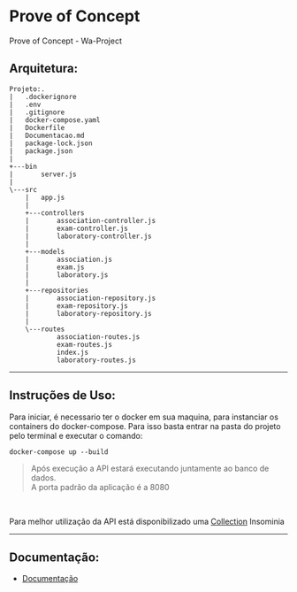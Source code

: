 # Prove of Concept
Prove of Concept - Wa-Project

## Arquitetura:
```
Projeto:.
|   .dockerignore
|   .env
|   .gitignore
|   docker-compose.yaml
|   Dockerfile
|   Documentacao.md
|   package-lock.json
|   package.json
|
+---bin
|       server.js
|
\---src
    |   app.js
    |
    +---controllers
    |       association-controller.js
    |       exam-controller.js
    |       laboratory-controller.js
    |
    +---models
    |       association.js
    |       exam.js
    |       laboratory.js
    |
    +---repositories
    |       association-repository.js
    |       exam-repository.js
    |       laboratory-repository.js
    |
    \---routes
            association-routes.js
            exam-routes.js
            index.js
            laboratory-routes.js
```
---
## Instruções de Uso:

Para iniciar, é necessario ter o docker em sua maquina, para instanciar os containers do docker-compose. Para isso basta entrar na pasta do projeto pelo terminal e executar o comando:

```CMD
docker-compose up --build
```

> Após execução a API estará executando juntamente ao banco de dados.</br>
> A porta padrão da aplicação é a 8080
</br>

Para melhor utilização da API está disponibilizado uma [Collection](https://github.com/SamukaM/poc-waproject/tree/main/Collection%20-%20Insominia) Insominia

---

## Documentação:

+ [Documentação](https://github.com/SamukaM/poc-waproject/blob/main/Documentacao.md) 
